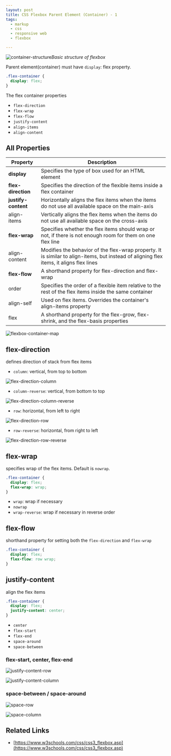 ```yaml
---
layout: post
title: CSS Flexbox Parent Element (Container) - 1
tags:
  - markup
  - css
  - responsive web
  - flexbox

---
```


![container-structure](../images/flexbox/container-structure.png)*Basic structure of flexbox*

Parent element(container) must have `display`: flex property.

```css
.flex-container {
  display: flex;
}
```

The flex container properties

- `flex-direction`
- `flex-wrap`
- `flex-flow`
- `justify-content`
- `align-items`
- `align-content`

## All Properties

| Property        | Description                                                  |
| -------------- | ----------------------------------------------------------- |
| **display**         | Specifies the type of box used for an HTML element           |
| **flex-direction**  | Specifies the direction of the flexible items inside a flex container |
| **justify-content** | Horizontally aligns the flex items when the items do not use all available space on the main-axis |
| align-items     | Vertically aligns the flex items when the items do not use all available space on the cross-axis |
| **flex-wrap**       | Specifies whether the flex items should wrap or not, if there is not enough room for them on one flex line |
| align-content   | Modifies the behavior of the flex-wrap property. It is similar to align-items, but instead of aligning flex items, it aligns flex lines |
| **flex-flow**       | A shorthand property for flex-direction and flex-wrap        |
| order           | Specifies the order of a flexible item relative to the rest of the flex items inside the same container |
| align-self      | Used on flex items. Overrides the container's align-items property |
| flex            | A shorthand property for the flex-grow, flex-shrink, and the flex-basis properties |

![flexbox-container-map](../images/flexbox/flexbox-container-map.png)

## flex-direction

defines direction of stack from flex items

- `column`: vertical, from top to bottom

![flex-direction-column](../images/flexbox/flex-direction-column.png)

- `column-reverse`: vertical, from bottom to top

![flex-direction-column-reverse](../images/flexbox/flex-direction-column-reverse.png)

- `row`: horizontal, from left to right

![flex-direction-row](../images/flexbox/flex-direction-row.png)

- `row-reverse`: horizontal, from right to left

![flex-direction-row-reverse](../images/flexbox/flex-direction-row-reverse.png)

## flex-wrap

specifies wrap of the flex items. Default is `nowrap`.

```css
.flex-container {
  display: flex;
  flex-wrap: wrap;
}
```

- `wrap`: wrap if necessary
- `nowrap`
- `wrap-reverse`: wrap if necessary in reverse order

## flex-flow

shorthand property for setting both the `flex-direction` and `flex-wrap`

```css
.flex-container {
  display: flex;
  flex-flow: row wrap;
}
```

## justify-content

align the flex items

```css
.flex-container {
  display: flex;
  justify-content: center;
}
```

- `center`
- `flex-start`
- `flex-end`
- `space-around`
- `space-between`

### flex-start, center, flex-end

![justify-content-row](../images/flexbox/justify-content-row.png)

![justify-content-column](../images/flexbox/justify-content-column.png)

### space-between / space-around

![space-row](../images/flexbox/space-row.png)

![space-column](../images/flexbox/space-column.png)

## Related Links

- [https://www.w3schools.com/css/css3_flexbox.asp](https://www.w3schools.com/css/css3_flexbox.asp)